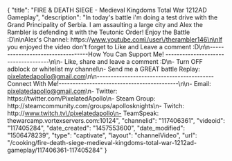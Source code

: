 {
    "title": "FIRE & DEATH SIEGE - Medieval Kingdoms Total War 1212AD Gameplay",
    "description": "In today's battle i'm doing a test drive with the Grand Principality of Serbia.  I am assaulting a large city and Alex the Rambler is defending it with the Teutonic Order! Enjoy the Battle :D\n\nAlex's Channel: https:\/\/www.youtube.com\/user\/therambler146\n\nIf you enjoyed the video don't forget to Like and Leave a comment :D\n\n----------------------------------How You Can Support Me! ------------------------------------\n\n- Like, share and leave a comment :D\n- Turn OFF adblock or whitelist my channel\n- Send me a GREAT battle Replay: pixelatedapollo@gmail.com\n\n------------------------------------------Connect With Me!-------------------------------------------\n\n- Email: pixelatedapollo@gmail.com\n- Twitter: https:\/\/twitter.com\/PixelatedApollo\n- Steam Group:  http:\/\/steamcommunity.com\/groups\/apollosknights\n- Twitch: http:\/\/www.twitch.tv\/pixelatedapollo\n- TeamSpeak: thewarcamp.vortexservers.com:10124",
    "channelid": "117406361",
    "videoid": "117405284",
    "date_created": "1457553600",
    "date_modified": "1506478239",
    "type": "captivate",
    "layout": "channelVideo",
    "url": "\/cooking\/fire-death-siege-medieval-kingdoms-total-war-1212ad-gameplay\/117406361-117405284"
}